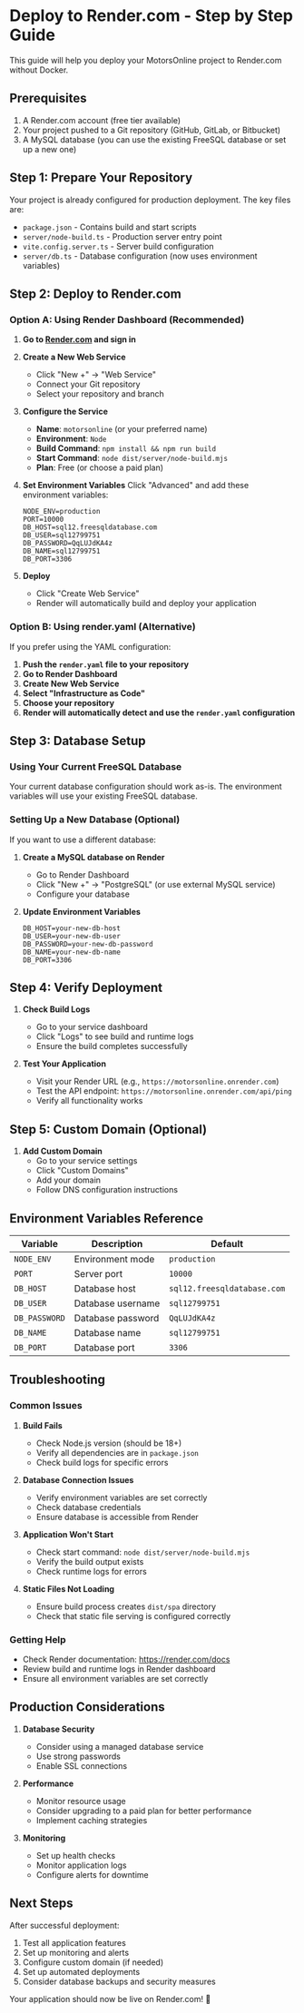# Deploy to Render.com - Step by Step Guide

This guide will help you deploy your MotorsOnline project to Render.com without Docker.

## Prerequisites

1. A Render.com account (free tier available)
2. Your project pushed to a Git repository (GitHub, GitLab, or Bitbucket)
3. A MySQL database (you can use the existing FreeSQL database or set up a new one)

## Step 1: Prepare Your Repository

Your project is already configured for production deployment. The key files are:

- `package.json` - Contains build and start scripts
- `server/node-build.ts` - Production server entry point
- `vite.config.server.ts` - Server build configuration
- `server/db.ts` - Database configuration (now uses environment variables)

## Step 2: Deploy to Render.com

### Option A: Using Render Dashboard (Recommended)

1. **Go to [Render.com](https://render.com) and sign in**

2. **Create a New Web Service**
   - Click "New +" → "Web Service"
   - Connect your Git repository
   - Select your repository and branch

3. **Configure the Service**
   - **Name**: `motorsonline` (or your preferred name)
   - **Environment**: `Node`
   - **Build Command**: `npm install && npm run build`
   - **Start Command**: `node dist/server/node-build.mjs`
   - **Plan**: Free (or choose a paid plan)

4. **Set Environment Variables**
   Click "Advanced" and add these environment variables:
   ```
   NODE_ENV=production
   PORT=10000
   DB_HOST=sql12.freesqldatabase.com
   DB_USER=sql12799751
   DB_PASSWORD=QqLUJdKA4z
   DB_NAME=sql12799751
   DB_PORT=3306
   ```

5. **Deploy**
   - Click "Create Web Service"
   - Render will automatically build and deploy your application

### Option B: Using render.yaml (Alternative)

If you prefer using the YAML configuration:

1. **Push the `render.yaml` file to your repository**
2. **Go to Render Dashboard**
3. **Create New Web Service**
4. **Select "Infrastructure as Code"**
5. **Choose your repository**
6. **Render will automatically detect and use the `render.yaml` configuration**

## Step 3: Database Setup

### Using Your Current FreeSQL Database
Your current database configuration should work as-is. The environment variables will use your existing FreeSQL database.

### Setting Up a New Database (Optional)
If you want to use a different database:

1. **Create a MySQL database on Render**
   - Go to Render Dashboard
   - Click "New +" → "PostgreSQL" (or use external MySQL service)
   - Configure your database

2. **Update Environment Variables**
   ```
   DB_HOST=your-new-db-host
   DB_USER=your-new-db-user
   DB_PASSWORD=your-new-db-password
   DB_NAME=your-new-db-name
   DB_PORT=3306
   ```

## Step 4: Verify Deployment

1. **Check Build Logs**
   - Go to your service dashboard
   - Click "Logs" to see build and runtime logs
   - Ensure the build completes successfully

2. **Test Your Application**
   - Visit your Render URL (e.g., `https://motorsonline.onrender.com`)
   - Test the API endpoint: `https://motorsonline.onrender.com/api/ping`
   - Verify all functionality works

## Step 5: Custom Domain (Optional)

1. **Add Custom Domain**
   - Go to your service settings
   - Click "Custom Domains"
   - Add your domain
   - Follow DNS configuration instructions

## Environment Variables Reference

| Variable | Description | Default |
|----------|-------------|---------|
| `NODE_ENV` | Environment mode | `production` |
| `PORT` | Server port | `10000` |
| `DB_HOST` | Database host | `sql12.freesqldatabase.com` |
| `DB_USER` | Database username | `sql12799751` |
| `DB_PASSWORD` | Database password | `QqLUJdKA4z` |
| `DB_NAME` | Database name | `sql12799751` |
| `DB_PORT` | Database port | `3306` |

## Troubleshooting

### Common Issues

1. **Build Fails**
   - Check Node.js version (should be 18+)
   - Verify all dependencies are in `package.json`
   - Check build logs for specific errors

2. **Database Connection Issues**
   - Verify environment variables are set correctly
   - Check database credentials
   - Ensure database is accessible from Render

3. **Application Won't Start**
   - Check start command: `node dist/server/node-build.mjs`
   - Verify the build output exists
   - Check runtime logs for errors

4. **Static Files Not Loading**
   - Ensure build process creates `dist/spa` directory
   - Check that static file serving is configured correctly

### Getting Help

- Check Render documentation: https://render.com/docs
- Review build and runtime logs in Render dashboard
- Ensure all environment variables are set correctly

## Production Considerations

1. **Database Security**
   - Consider using a managed database service
   - Use strong passwords
   - Enable SSL connections

2. **Performance**
   - Monitor resource usage
   - Consider upgrading to a paid plan for better performance
   - Implement caching strategies

3. **Monitoring**
   - Set up health checks
   - Monitor application logs
   - Configure alerts for downtime

## Next Steps

After successful deployment:

1. Test all application features
2. Set up monitoring and alerts
3. Configure custom domain (if needed)
4. Set up automated deployments
5. Consider database backups and security measures

Your application should now be live on Render.com! 🚀
